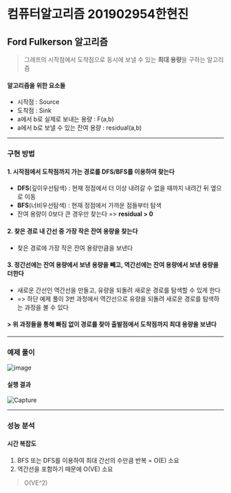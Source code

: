 # 컴퓨터알고리즘 201902954한현진

## Ford Fulkerson 알고리즘
> 그래프의 시작점에서 도착점으로 동시에 보낼 수 있는 **최대 용량**을 구하는 알고리즘
#### 알고리즘을 위한 요소들
- 시작점 : Source
- 도착점 : Sink
- a에서 b로 실제로 보내는 용량 : F(a,b)
- a에서 b로 보낼 수 있는 잔여 용량 : residual(a,b)
--------
### 구현 방법
#### 1. 시작점에서 도착점까지 가는 경로를 DFS/BFS를 이용하여 찾는다
- **DFS**(깊이우선탐색) : 현재 정점에서 더 이상 내려갈 수 없을 때까지 내려간 뒤 옆으로 이동
- **BFS**(너비우선탐색) : 현재 정점에서 가까운 점들부터 탐색
- 잔여 용량이 0보다 큰 경우만 찾는다
  =>  **residual > 0**
#### 2. 찾은 경로 내 간선 중 가장 작은 잔여 용량을 찾는다
- 찾은 경로에 가장 작은 잔여 용량만큼을 보낸다
#### 3. 정간선에는 잔여 용량에서 보낸 용량을 빼고, 역간선에는 잔여 용량에서 보낸 용량을 더한다
- 새로운 간선인 역간선을 만들고, 유량을 되돌려 새로운 경로를 탐색할 수 있게 한다
- => 하단 예제 풀이 3번 과정에서 역간선으로 유량을 되돌려 새로운 경로를 탐색하는 과정을 볼 수 있다 
#### > 위 과정들을 통해 빠짐 없이 경로를 찾아 출발점에서 도착점까지 최대 용량을 보낸다
-------
### 예제 풀이
![image](https://user-images.githubusercontent.com/80517119/164936764-b9f630f0-e327-4f1f-860b-5c75ef2b4279.png)
#### 실행 결과
![Capture](https://user-images.githubusercontent.com/80517119/164936894-7ae9dfcb-6ae5-4419-9810-050a9faddd06.JPG)

--------
### 성능 분석
#### 시간 복잡도

1. BFS 또는 DFS를 이용하여 최대 간선의 수만큼 반복 = O(E) 소요
2. 역간선을 포함하기 때문에 O(VE) 소요
> O(VE^2) 


